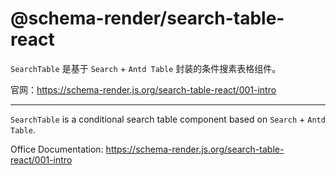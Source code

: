 # @schema-render/search-table-react

`SearchTable` 是基于 `Search` + `Antd Table` 封装的条件搜素表格组件。

官网：https://schema-render.js.org/search-table-react/001-intro

---

`SearchTable` is a conditional search table component based on `Search` + `Antd Table`.

Office Documentation: https://schema-render.js.org/search-table-react/001-intro
